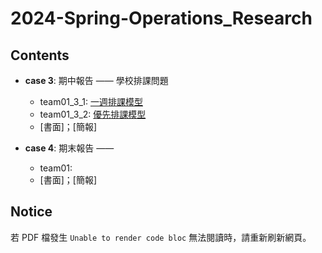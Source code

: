 # 2024-Spring-Operations_Research

## Contents
* **case 3**: 期中報告 —— 學校排課問題
  * team01_3_1: [一週排課模型](https://github.com/pcchiu03/24Spring-Operations_Research/blob/main/case%203/team01_3_1.py)
  * team01_3_2: [優先排課模型](https://github.com/pcchiu03/24Spring-Operations_Research/blob/main/case%203/team01_3_2.py)
  * [書面]；[簡報]
  
* **case 4**: 期末報告 —— 
  * team01: 
  * [書面]；[簡報]


## Notice
若 PDF 檔發生 `Unable to render code bloc` 無法閱讀時，請重新刷新網頁。

